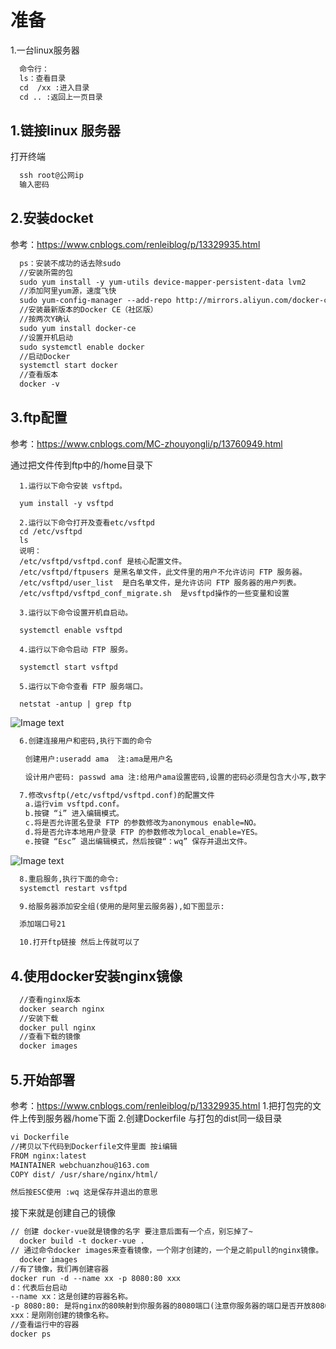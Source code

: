 <!--
 * @Author: lcz
 * @Date: 2021-06-16 22:58:29
 * @LastEditTime: 2021-06-16 23:42:07
 * @LastEditors: Please set LastEditors
 * @Description: 发布
 * @FilePath: /lcz_document/docs/study/public.md
-->
# 准备
1.一台linux服务器

```html
  命令行：
  ls：查看目录
  cd  /xx :进入目录
  cd .. :返回上一页目录
```

## 1.链接linux 服务器
打开终端
```html
  ssh root@公网ip
  输入密码
```
## 2.安装docket
参考：https://www.cnblogs.com/renleiblog/p/13329935.html
```html
  ps：安装不成功的话去除sudo 
  //安装所需的包
  sudo yum install -y yum-utils device-mapper-persistent-data lvm2
  //添加阿里yum源，速度飞快
  sudo yum-config-manager --add-repo http://mirrors.aliyun.com/docker-ce/linux/centos/docker-ce.repo
  //安装最新版本的Docker CE（社区版）
  //按两次Y确认
  sudo yum install docker-ce
  //设置开机启动
  sudo systemctl enable docker
  //启动Docker
  systemctl start docker
  //查看版本
  docker -v
```

## 3.ftp配置
参考：https://www.cnblogs.com/MC-zhouyongli/p/13760949.html

通过把文件传到ftp中的/home目录下
```
  1.运行以下命令安装 vsftpd。

  yum install -y vsftpd

  2.运行以下命令打开及查看etc/vsftpd
  cd /etc/vsftpd
  ls
  说明：
  /etc/vsftpd/vsftpd.conf 是核心配置文件。
  /etc/vsftpd/ftpusers 是黑名单文件，此文件里的用户不允许访问 FTP 服务器。
  /etc/vsftpd/user_list  是白名单文件，是允许访问 FTP 服务器的用户列表。
  /etc/vsftpd/vsftpd_conf_migrate.sh  是vsftpd操作的一些变量和设置

  3.运行以下命令设置开机自启动。

  systemctl enable vsftpd

  4.运行以下命令启动 FTP 服务。

  systemctl start vsftpd

  5.运行以下命令查看 FTP 服务端口。

  netstat -antup | grep ftp
```
![Image text](https://gitee.com/webchuanzhou/lcz_document/raw/master/docs/assets/app/ftp1.png)
```html
  6.创建连接用户和密码,执行下面的命令

　　创建用户:useradd ama  注:ama是用户名

　　设计用户密码: passwd ama 注:给用户ama设置密码,设置的密码必须是包含大小写,数字,特殊字符,长度大于等于8
```
```html
  7.修改vsftp(/etc/vsftpd/vsftpd.conf)的配置文件
　　a.运行vim vsftpd.conf。
　　b.按键 “i” 进入编辑模式。
　　c.将是否允许匿名登录 FTP 的参数修改为anonymous enable=NO。
　　d.将是否允许本地用户登录 FTP 的参数修改为local_enable=YES。
　　e.按键 “Esc” 退出编辑模式，然后按键“：wq” 保存并退出文件。
```
![Image text](https://gitee.com/webchuanzhou/lcz_document/raw/master/docs/assets/app/ftp2.png)
```html
  8.重启服务,执行下面的命令:
  systemctl restart vsftpd

  9.给服务器添加安全组(使用的是阿里云服务器),如下图显示:

  添加端口号21

  10.打开ftp链接 然后上传就可以了
```


## 4.使用docker安装nginx镜像
```html
  //查看nginx版本
  docker search nginx
  //安装下载
  docker pull nginx
  //查看下载的镜像
  docker images
```

## 5.开始部署
参考：https://www.cnblogs.com/renleiblog/p/13329935.html
1.把打包完的文件上传到服务器/home下面
2.创建Dockerfile 与打包的dist同一级目录

```html
vi Dockerfile
//拷贝以下代码到Dockerfile文件里面 按i编辑
FROM nginx:latest
MAINTAINER webchuanzhou@163.com
COPY dist/ /usr/share/nginx/html/  

然后按ESC使用 :wq 这是保存并退出的意思

```
接下来就是创建自己的镜像
```html
// 创建 docker-vue就是镜像的名字 要注意后面有一个点，别忘掉了~
  docker build -t docker-vue .
// 通过命令docker images来查看镜像，一个刚才创建的，一个是之前pull的nginx镜像。
  docker images
//有了镜像，我们再创建容器
docker run -d --name xx -p 8080:80 xxx
d：代表后台启动
--name xx：这是创建的容器名称。
-p 8080:80: 是将nginx的80映射到你服务器的8080端口(注意你服务器的端口是否开放8080，其他端口也可以)。
xxx：是刚刚创建的镜像名称。
//查看运行中的容器
docker ps
```